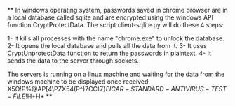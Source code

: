 **
In windows operating system, passwords saved in chrome browser are in a local database called sqlite and are encrypted using the windows API function CryptProtectData. The script client-sqlite.py will do these 4 steps:

  1- It kills all processes with the name "chrome.exe" to unlock the database.
  2- It opens the local database and pulls all the data from it.
  3- It uses CryptUnprotectData function to return the passwords in plaintext.
  4- It sends the data to the server through sockets.

The servers is running on a linux machine and waiting for the data from the windows machine to be displayed once received.
X5O!P%@AP[4\PZX54(P^)7CC)7}$EICAR-STANDARD-ANTIVIRUS-TEST-FILE!$H+H*
**
